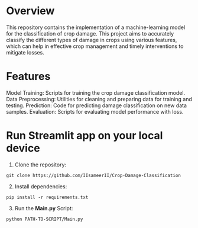 # Overview
This repository contains the implementation of a machine-learning model for the classification of crop damage. This project aims to accurately classify the different types of damage in crops using various features, which can help in effective crop management and timely interventions to mitigate losses.

# Features
Model Training: Scripts for training the crop damage classification model.
Data Preprocessing: Utilities for cleaning and preparing data for training and testing.
Prediction: Code for predicting damage classification on new data samples.
Evaluation: Scripts for evaluating model performance with loss.

# Run Streamlit app on your local device
1. Clone the repository:

`git clone https://github.com/IIsameerII/Crop-Damage-Classification`

2. Install dependencies:

`pip install -r requirements.txt`

3. Run the **Main.py** Script:

`python PATH-TO-SCRIPT/Main.py`  
